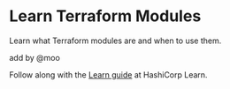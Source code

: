 # Learn Terraform Modules

Learn what Terraform modules are and when to use them.

add by @moo

Follow along with the [Learn guide](https://learn.hashicorp.com/terraform/modules/modules-overview) at HashiCorp Learn.
